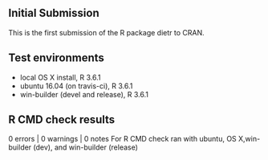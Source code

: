 ## Initial Submission
This is the first submission of the R package dietr to CRAN.

## Test environments
* local OS X install, R 3.6.1
* ubuntu 16.04 (on travis-ci), R 3.6.1
* win-builder (devel and release), R 3.6.1

## R CMD check results
0 errors | 0 warnings | 0 notes
For R CMD check ran with ubuntu, OS X,win-builder (dev), and win-builder (release)